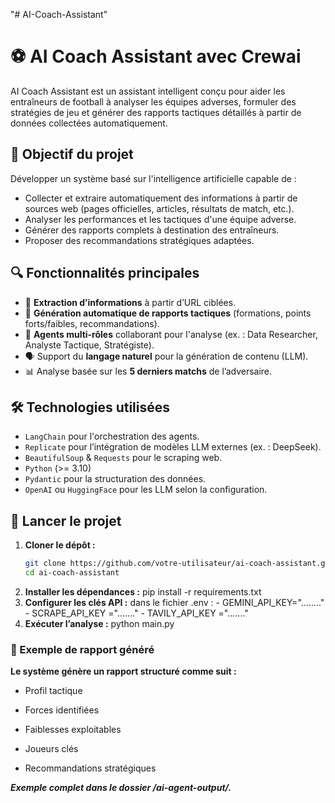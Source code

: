 "# AI-Coach-Assistant" 

# ⚽ AI Coach Assistant avec Crewai

AI Coach Assistant est un assistant intelligent conçu pour aider les entraîneurs de football à analyser les équipes adverses, formuler des stratégies de jeu et générer des rapports tactiques détaillés à partir de données collectées automatiquement.

## 🧠 Objectif du projet

Développer un système basé sur l'intelligence artificielle capable de :

- Collecter et extraire automatiquement des informations à partir de sources web (pages officielles, articles, résultats de match, etc.).
- Analyser les performances et les tactiques d'une équipe adverse.
- Générer des rapports complets à destination des entraîneurs.
- Proposer des recommandations stratégiques adaptées.

## 🔍 Fonctionnalités principales

- 🔎 **Extraction d’informations** à partir d’URL ciblées.
- 🧾 **Génération automatique de rapports tactiques** (formations, points forts/faibles, recommandations).
- 🤖 **Agents multi-rôles** collaborant pour l'analyse (ex. : Data Researcher, Analyste Tactique, Stratégiste).
- 🗣️ Support du **langage naturel** pour la génération de contenu (LLM).
- 📊 Analyse basée sur les **5 derniers matchs** de l’adversaire.

## 🛠️ Technologies utilisées

- `LangChain` pour l'orchestration des agents.
- `Replicate` pour l’intégration de modèles LLM externes (ex. : DeepSeek).
- `BeautifulSoup` & `Requests` pour le scraping web.
- `Python` (>= 3.10)
- `Pydantic` pour la structuration des données.
- `OpenAI` ou `HuggingFace` pour les LLM selon la configuration.

## 🚀 Lancer le projet

1. **Cloner le dépôt :**
   ```bash
   git clone https://github.com/votre-utilisateur/ai-coach-assistant.git
   cd ai-coach-assistant
2. **Installer les dépendances :** 
    pip install -r requirements.txt
3. **Configurer les clés API :**
   dans le fichier .env :
       - GEMINI_API_KEY="........" 
       - SCRAPE_API_KEY ="......." 
       - TAVILY_API_KEY ="......."
4. **Exécuter l’analyse :**
    python main.py

   
### 📄 Exemple de rapport généré
**Le système génère un rapport structuré comme suit :**

- Profil tactique

- Forces identifiées

- Faiblesses exploitables

- Joueurs clés

- Recommandations stratégiques

***Exemple complet dans le dossier /ai-agent-output/.***
